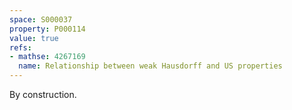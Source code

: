 ```yaml
---
space: S000037
property: P000114
value: true
refs:
- mathse: 4267169
  name: Relationship between weak Hausdorff and US properties
---
```


By construction.
